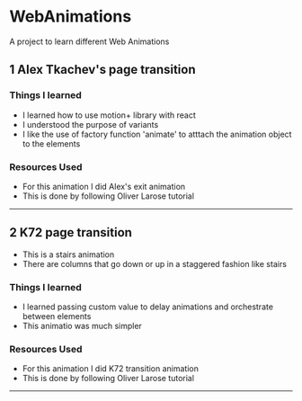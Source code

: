 # WebAnimations

A project to learn different Web Animations

## 1 Alex Tkachev's page transition

### Things I learned

- I learned how to use motion+ library with react
- I understood the purpose of variants
- I like the use of factory function 'animate' to atttach the animation object to the elements

### Resources Used

- For this animation I did Alex's exit animation
- This is done by following Oliver Larose tutorial
<hr/>

## 2 K72 page transition

- This is a stairs animation
- There are columns that go down or up in a staggered fashion like stairs

### Things I learned

- I learned passing custom value to delay animations and orchestrate between elements
- This animatio was much simpler

### Resources Used

- For this animation I did K72 transition animation
- This is done by following Oliver Larose tutorial
<hr/>
